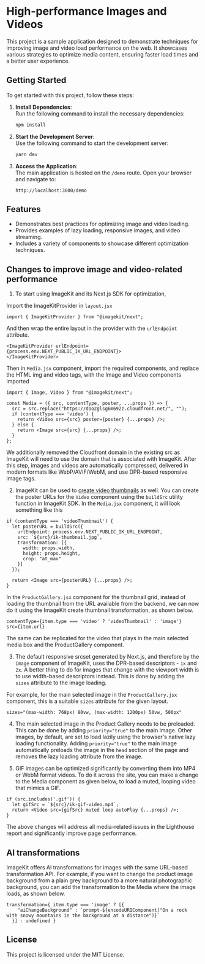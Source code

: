 # High-performance Images and Videos

This project is a sample application designed to demonstrate techniques for improving image and video load performance on the web. It showcases various strategies to optimize media content, ensuring faster load times and a better user experience.

## Getting Started

To get started with this project, follow these steps:

1. **Install Dependencies**:  
 Run the following command to install the necessary dependencies:
   ```bash
   npm install
   ```

2. **Start the Development Server**:  
 Use the following command to start the development server:
   ```bash
   yarn dev
   ```

3. **Access the Application**:  
 The main application is hosted on the `/demo` route. Open your browser and navigate to:
   ```
   http://localhost:3000/demo
   ```

## Features

- Demonstrates best practices for optimizing image and video loading.
- Provides examples of lazy loading, responsive images, and video streaming.
- Includes a variety of components to showcase different optimization techniques.

## Changes to improve image and video-related performance

1. To start using ImageKit and its Next.js SDK for optimization,

Import the ImageKitProvider in `layout.jsx`

```
import { ImageKitProvider } from "@imagekit/next";
```

And then wrap the entire layout in the provider with the `urlEndpoint` attribute.
```
<ImageKitProvider urlEndpoint={process.env.NEXT_PUBLIC_IK_URL_ENDPOINT}>
</ImageKitProvider>
```

Then in `Media.jsx` component, import the required components, and replace the HTML img and video tags, with the Image and Video components imported

```
import { Image, Video } from "@imagekit/next";
```
```
const Media = ({ src, contentType, poster, ...props }) => {
  src = src.replace("https://d1o2glsg6m692z.cloudfront.net/", "");
  if (contentType === 'video') {
    return <Video src={src} poster={poster} {...props} />;
  } else {
    return <Image src={src} {...props} />;
  }
};
```

We additionally removed the Cloudfront domain in the existing src as ImageKit will need to use the domain that is associated with ImageKit.
After this step, images and videos are automatically compressed, delivered in modern formats like WebP/AVIF/WebM, and use DPR-based responsive image tags.

2. ImageKit can be used to [create video thumbnails](https://imagekit.io/docs/create-video-thumbnails) as well. You can create the poster URLs for the `Video` component using the `buildSrc` utility function in ImageKit SDK. In the `Media.jsx` component, it will look something like this

```
if (contentType === 'videoThumbnail') {
  let posterURL = buildSrc({
    urlEndpoint: process.env.NEXT_PUBLIC_IK_URL_ENDPOINT,
    src: `${src}/ik-thumbnail.jpg`,
    transformation: [{
      width: props.width,
      height: props.height,
      crop: "at_max"
    }]
  });

  return <Image src={posterURL} {...props} />;
}
```

In the `ProductGallery.jsx` component for the thumbnail grid, instead of loading the thumbnail from the URL available from the backend, we can now do it using the ImageKit create thumbnail transformation, as shown below.

```
contentType={item.type === 'video' ? 'videoThumbnail' : 'image'}
src={item.url}
```

The same can be replicated for the video that plays in the main selected media box and the ProductGallery component.

3. The default responsive srcset generated by Next.js, and therefore by the `Image` component of ImageKit, uses the DPR-based descriptors - `1x` and `2x`. A better thing to do for images that change with the viewport width is to use width-based descriptors instead. This is done by adding the `sizes` attribute to the image loading.

For example, for the main selected image in the `ProductGallery.jsx` component, this is a suitable `sizes` attribute for the given layout.

```
sizes="(max-width: 768px) 80vw, (max-width: 1200px) 50vw, 500px"
```

4. The main selected image in the Product Gallery needs to be preloaded. This can be done by adding `priority="true"` to the main image. Other images, by default, are set to load lazily using the browser's native lazy loading functionality. Adding `priority="true"` to the main image automatically preloads the image in the `head` section of the page and removes the lazy loading attribute from the image.

5. GIF images can be optimized significantly by converting them into MP4 or WebM format videos. To do it across the site, you can make a change to the Media component as given below, to load a muted, looping video that mimics a GIF.

```
if (src.includes('.gif')) {
  let gifSrc = `${src}/ik-gif-video.mp4`;
  return <Video src={gifSrc} muted loop autoPlay {...props} />;
}
```

The above changes will address all media-related issues in the Lighthouse report and significantly improve page performance.

## AI transformations
ImageKit offers AI transformations for images with the same URL-based transformation API. For example, if you want to change the product image background from a plain grey background to a more natural photographic background, you can add the transformation to the Media where the image loads, as shown below.

```
transformation={ item.type === 'image' ? [{
    "aiChangeBackground" : `prompt-${encodeURIComponent("On a rock with snowy mountains in the background at a distance")}`
  }] : undefined }
```


## License

This project is licensed under the MIT License.
